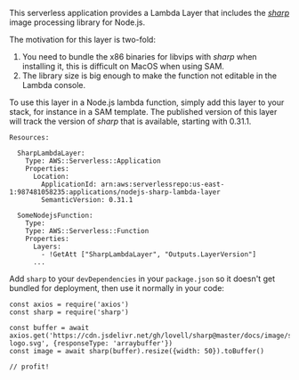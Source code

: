 This serverless application provides a Lambda Layer that includes the [*sharp*](https://sharp.pixelplumbing.com/) image processing library for Node.js.

The motivation for this layer is two-fold:

1. You need to bundle the x86 binaries for libvips with *sharp* when installing it, this is difficult on MacOS when using SAM.
2. The library size is big enough to make the function not editable in the Lambda console.

To use this layer in a Node.js lambda function, simply add this layer to your stack, for instance in a SAM template. The published version of this layer will track the version of *sharp* that is available, starting with 0.31.1.

```
Resources:

  SharpLambdaLayer:
    Type: AWS::Serverless::Application
    Properties:
      Location:
        ApplicationId: arn:aws:serverlessrepo:us-east-1:987481058235:applications/nodejs-sharp-lambda-layer
        SemanticVersion: 0.31.1

  SomeNodejsFunction:
    Type:
    Type: AWS::Serverless::Function
    Properties:
      Layers:
        - !GetAtt ["SharpLambdaLayer", "Outputs.LayerVersion"]
      ...
```

Add `sharp` to your `devDependencies` in your `package.json` so it doesn't get bundled for deployment, then use it normally in your code:

```
const axios = require('axios')
const sharp = require('sharp')

const buffer = await axios.get('https://cdn.jsdelivr.net/gh/lovell/sharp@master/docs/image/sharp-logo.svg', {responseType: 'arraybuffer'})
const image = await sharp(buffer).resize({width: 50}).toBuffer()

// profit!
```
